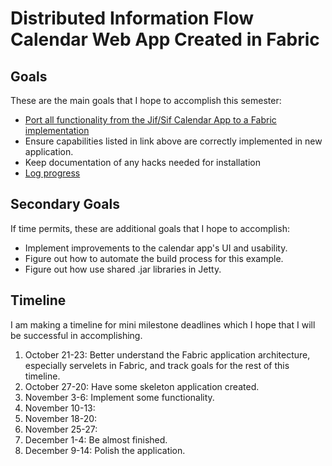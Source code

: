 # Distributed Information Flow Calendar Web App Created in Fabric

## Goals
These are the main goals that I hope to accomplish this semester:

  + [Port all functionality from the Jif/Sif Calendar App to a Fabric implementation](https://github.com/K33TY/Jif-Sif-to-Fabric/blob/master/Docs/Calendar-App.md#capabilities-and-parameters)
  + Ensure capabilities listed in link above are correctly implemented in new application.
  + Keep documentation of any hacks needed for installation
  + [Log progress](https://github.com/K33TY/Jif-Sif-to-Fabric/blob/master/Docs/Log.md)
  

## Secondary Goals
If time permits, these are additional goals that I hope to accomplish:

  + Implement improvements to the calendar app's UI and usability.
  + Figure out how to automate the build process for this example.
  + Figure out how use shared .jar libraries in Jetty.

## Timeline
I am making a timeline for mini milestone deadlines which I hope that I will be successful in accomplishing.

 1. October 21-23: Better understand the Fabric application architecture, especially servelets in Fabric, and track goals for the rest of this timeline. 
 2. October 27-20: Have some skeleton application created.
 3. November 3-6: Implement some functionality.
 4. November 10-13:
 5. November 18-20:
 6. November 25-27:
 7. December 1-4: Be almost finished.
 8. December 9-14: Polish the application.

